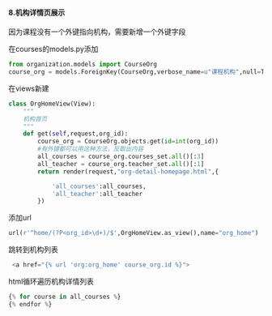 #### 8.机构详情页展示

因为课程没有一个外键指向机构，需要新增一个外键字段

在courses的models.py添加

```py
from organization.models import CourseOrg
course_org = models.ForeignKey(CourseOrg,verbose_name=u"课程机构",null=True,blank=True)
```

在views新建

```py
class OrgHomeView(View):
    """
    机构首页
    """
    def get(self,request,org_id):
        course_org = CourseOrg.objects.get(id=int(org_id))
        #有外键都可以用这种方法，反取出内容
        all_courses = course_org.courses_set.all()[:3]
        all_teacher = course_org.teacher_set.all()[:1]
        return render(request,"org-detail-homepage.html",{

            'all_courses':all_courses,
            'all_teacher':all_teacher
        })
```

添加url

```py
url(r'^home/(?P<org_id>\d+)/$',OrgHomeView.as_view(),name="org_home")
```

跳转到机构列表

```py
 <a href="{% url 'org:org_home' course_org.id %}">
```

html循环遍历机构详情列表

```py
{% for course in all_courses %}
{% endfor %}
```



